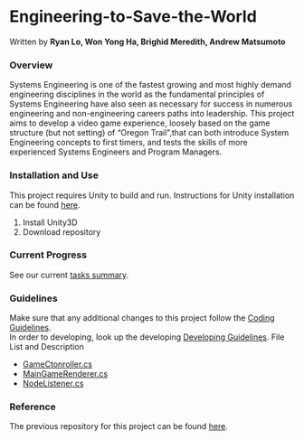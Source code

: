 # Engineering-to-Save-the-World

Written by **Ryan Lo, Won Yong Ha, Brighid Meredith, Andrew Matsumoto**

### Overview
Systems Engineering is one of the fastest growing and most highly demand engineering disciplines in the world as the fundamental principles of Systems Engineering have also seen as necessary for success in numerous engineering and non-engineering careers paths into leadership. This project aims to develop a video game experience, loosely based on the game structure (but not setting) of “Oregon Trail”,that can both introduce System Engineering concepts to first timers, and tests the skills of more experienced Systems Engineers and Program Managers.

### Installation and Use
This project requires Unity to build and run. Instructions for Unity installation can be found [here](https://docs.unity3d.com/Manual/InstallingUnity.html).
1. Install Unity3D
2. Download repository

### Current Progress
See our current [tasks summary](Documents/TasksProgress.md).

### Guidelines
Make sure that any additional changes to this project follow the [Coding Guidelines](Documents/CodingGuideline.md). </br>
In order to developing, look up the developing [Developing Guidelines](Documents/DevelopingGuideline.md).
File List and Description
* [GameCtonroller.cs](Documents/GameControllerDescription.md)
* [MainGameRenderer.cs](Documents/MainGameRendererDescription.md)
* [NodeListener.cs](Documents/NodeListenerDescription.md)

### Reference
The previous repository for this project can be found [here](https://github.com/hpmsora/Project---Engineering-to-Save-the-world/tree/master).

